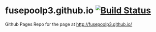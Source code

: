 fusepoolp3.github.io [![Build Status](https://travis-ci.org/fusepoolP3/fusepoolp3.github.io.svg)](https://travis-ci.org/fusepoolP3/fusepoolp3.github.io)
====================

Github Pages Repo for the page at http://fusepoolp3.github.io/
